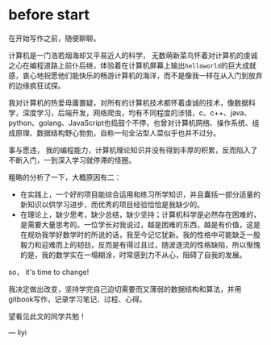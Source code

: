 # before start

在开始写作之前，随便聊聊。

计算机是一门浩若烟海却又平易近人的科学， 无数萌新菜鸟怀着对计算机的虔诚之心在编程道路上前仆后继，体验着在计算机屏幕上输出`helloworld`的巨大成就感，衷心地祝愿他们能快乐的畅游计算机的海洋，而不是像我一样在从入门到放弃的边缘疯狂试探。

我对计算机的热爱毋庸置疑，对所有的计算机技术都怀着虔诚的技术，像数据科学，深度学习，后端开发，网络爬虫，均有不同程度的涉猎，c、c++、java、python、golang、JavaScript也捣鼓个不停，也曾对计算机网络、操作系统、组成原理、数据结构野心勃勃，自称一句全沾型人菜似乎也并不过分。

事与愿违， 我的编程能力，计算机理论知识并没有得到丰厚的积累，反而陷入了不断入门，一到深入学习就停滞的怪圈。

粗略的分析了一下，大概原因有二：

* 在实践上，一个好的项目能综合运用和练习所学知识，并且囊括一部分适量的新知识以供学习进步，而优秀的项目经验恰恰是我缺少的。
* 在理论上，缺少思考，缺少总结，缺少坚持；计算机科学是必然存在困难的，是需要大量思考的。一位学长对我说过，越是困难的东西，越是有价值，这是在规劝我学好数学时的所说的话，我至今记忆犹新。我的性格中可能缺乏一股毅力和迎难而上的韧劲，反而是有得过且过，随波逐流的性格缺陷，所以惭愧的是，我的数学实在一塌糊涂，时常感到力不从心，阻碍了自我的发展。

so， it's time to change!

我决定做出改变，坚持学完自己迫切需要而又薄弱的数据结构和算法，并用gitbook写作，记录学习笔记、过程、心得。

望看见此文的同学共勉！

— liyi